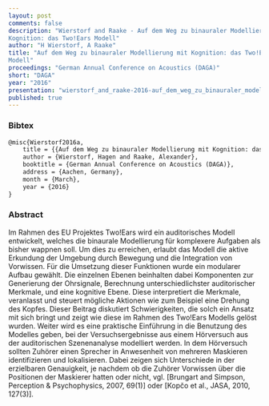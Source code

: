 ```yaml
---
layout: post
comments: false
description: "Wierstorf and Raake - Auf dem Weg zu binauraler Modellierung mit
Kognition: das Two!Ears Modell"
author: "H Wierstorf, A Raake"
title: "Auf dem Weg zu binauraler Modellierung mit Kognition: das Two!Ears
Modell"
proceedings: "German Annual Conference on Acoustics (DAGA)"
short: "DAGA"
year: "2016"
presentation: "wierstorf_and_raake-2016-auf_dem_weg_zu_binauraler_modellierung_mit_kognition_das_twoears_modell-presentation.pdf"
published: true
---
```


### Bibtex

```latex
@misc{Wierstorf2016a,
    title = {{Auf dem Weg zu binauraler Modellierung mit Kognition: das Two!Ears Modell}},
    author = {Wierstorf, Hagen and Raake, Alexander},
    booktitle = {German Annual Conference on Acoustics (DAGA)},
    address = {Aachen, Germany},
    month = {March},
    year = {2016}
}
```

### Abstract

Im Rahmen des EU Projektes Two!Ears wird ein auditorisches Modell entwickelt,
welches die binaurale Modellierung für komplexere Aufgaben als bisher wappnen
soll. Um dies zu erreichen, erlaubt das Modell die aktive Erkundung der Umgebung
durch Bewegung und die Integration von Vorwissen. Für die Umsetzung dieser
Funktionen wurde ein modularer Aufbau gewählt. Die einzelnen Ebenen beinhalten
dabei Komponenten zur Generierung der Ohrsignale, Berechnung unterschiedlichster
auditorischer Merkmale, und eine kognitive Ebene. Diese interpretiert die
Merkmale, veranlasst und steuert mögliche Aktionen wie zum Beispiel eine Drehung
des Kopfes.
Dieser Beitrag diskutiert Schwierigkeiten, die solch ein Ansatz mit sich bringt
und zeigt wie diese im Rahmen des Two!Ears Modells gelöst wurden. Weiter wird es
eine praktische Einführung in die Benutzung des Modelles geben, bei der
Versuchsergebnisse aus einem Hörversuch aus der auditorischen Szenenanalyse
modelliert werden. In dem Hörversuch sollten Zuhörer einen Sprecher in
Anwesenheit von mehreren Maskieren identifizieren und lokalisieren. Dabei zeigen
sich Unterschiede in der erzielbaren Genauigkeit, je nachdem ob die Zuhörer
Vorwissen über die Positionen der Maskierer hatten oder nicht, vgl.  [Brungart
and Simpson, Perception & Psychophysics, 2007, 69(1)] oder [Kopčo et al., JASA,
2010, 127(3)].
